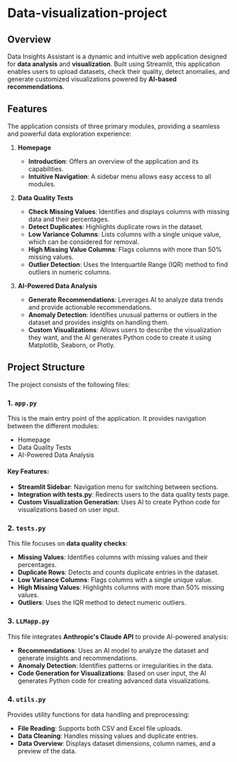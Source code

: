 # Data-visualization-project
## Overview
Data Insights Assistant is a dynamic and intuitive web application designed for **data analysis** and **visualization**. Built using Streamlit, this application enables users to upload datasets, check their quality, detect anomalies, and generate customized visualizations powered by **AI-based recommendations**.

## Features
The application consists of three primary modules, providing a seamless and powerful data exploration experience:

1. **Homepage**
   - **Introduction**: Offers an overview of the application and its capabilities.
   - **Intuitive Navigation**: A sidebar menu allows easy access to all modules.

2. **Data Quality Tests**
   - **Check Missing Values**: Identifies and displays columns with missing data and their percentages.
   - **Detect Duplicates**: Highlights duplicate rows in the dataset.
   - **Low Variance Columns**: Lists columns with a single unique value, which can be considered for removal.
   - **High Missing Value Columns**: Flags columns with more than 50% missing values.
   - **Outlier Detection**: Uses the Interquartile Range (IQR) method to find outliers in numeric columns.

3. **AI-Powered Data Analysis**
   - **Generate Recommendations**: Leverages AI to analyze data trends and provide actionable recommendations.
   - **Anomaly Detection**: Identifies unusual patterns or outliers in the dataset and provides insights on handling them.
   - **Custom Visualizations**: Allows users to describe the visualization they want, and the AI generates Python code to create it using Matplotlib, Seaborn, or Plotly.

## Project Structure
The project consists of the following files:

### 1. `app.py`
This is the main entry point of the application. It provides navigation between the different modules:
- Homepage
- Data Quality Tests
- AI-Powered Data Analysis

#### Key Features:
- **Streamlit Sidebar**: Navigation menu for switching between sections.
- **Integration with tests.py**: Redirects users to the data quality tests page.
- **Custom Visualization Generation**: Uses AI to create Python code for visualizations based on user input.

### 2. `tests.py`
This file focuses on **data quality checks**:
- **Missing Values**: Identifies columns with missing values and their percentages.
- **Duplicate Rows**: Detects and counts duplicate entries in the dataset.
- **Low Variance Columns**: Flags columns with a single unique value.
- **High Missing Values**: Highlights columns with more than 50% missing values.
- **Outliers**: Uses the IQR method to detect numeric outliers.

### 3. `LLMapp.py`
This file integrates **Anthropic's Claude API** to provide AI-powered analysis:
- **Recommendations**: Uses an AI model to analyze the dataset and generate insights and recommendations.
- **Anomaly Detection**: Identifies patterns or irregularities in the data.
- **Code Generation for Visualizations**: Based on user input, the AI generates Python code for creating advanced data visualizations.

### 4. `utils.py`
Provides utility functions for data handling and preprocessing:
- **File Reading**: Supports both CSV and Excel file uploads.
- **Data Cleaning**: Handles missing values and duplicate entries.
- **Data Overview**: Displays dataset dimensions, column names, and a preview of the data.
